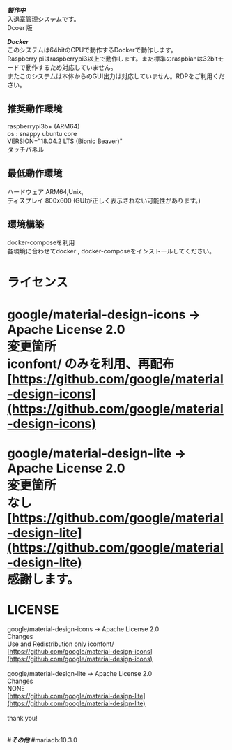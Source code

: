 ***製作中*** <br>
入退室管理システムです。<br>
Dcoer 版<br>

***Docker***<br>
このシステムは64bitのCPUで動作するDockerで動作します。<br>
Raspberry piはraspberrypi3以上で動作します。また標準のraspbianは32bitモードで動作するため対応していません。<br>
またこのシステムは本体からのGUI出力は対応していません。RDPをご利用ください。<br>


推奨動作環境<br>
----------------
raspberrypi3b+ (ARM64)<br>
os : snappy ubuntu core<br>
VERSION="18.04.2 LTS (Bionic Beaver)"<br>
タッチパネル<br>

最低動作環境<br>
----------------
ハードウェア ARM64,Unix,<br>
ディスプレイ 800x600 (GUIが正しく表示されない可能性があります。)<br>

環境構築<br>
-----------------
docker-composeを利用<br>
各環境に合わせてdocker , docker-composeをインストールしてください。<br>

ライセンス<br>
====================
google/material-design-icons -> Apache License 2.0<br>
変更箇所<br>
iconfont/ のみを利用、再配布<br>
[https://github.com/google/material-design-icons](https://github.com/google/material-design-icons)<br>
<br>
google/material-design-lite -> Apache License 2.0<br>
変更箇所<br>
なし<br>
[https://github.com/google/material-design-lite](https://github.com/google/material-design-lite)
<br>
感謝します。
<br><br>
LICENSE<br>
=====================
google/material-design-icons -> Apache License 2.0<br>
Changes<br>
Use and Redistribution only iconfont/<br>
[https://github.com/google/material-design-icons](https://github.com/google/material-design-icons)<br>
<br>
google/material-design-lite -> Apache License 2.0<br>
Changes<br>
NONE<br>
[https://github.com/google/material-design-lite](https://github.com/google/material-design-lite)<br>
<br>
thank you!
<br><br>


#***その他***
#mariadb:10.3.0
